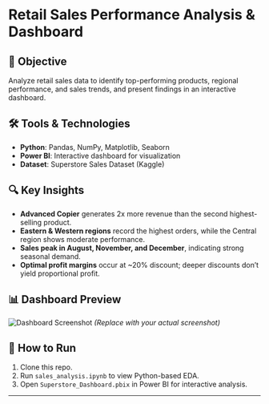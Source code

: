 # Retail Sales Performance Analysis & Dashboard

## 📌 Objective
Analyze retail sales data to identify top-performing products, regional performance, and sales trends, and present findings in an interactive dashboard.

## 🛠️ Tools & Technologies
- **Python**: Pandas, NumPy, Matplotlib, Seaborn
- **Power BI**: Interactive dashboard for visualization
- **Dataset**: Superstore Sales Dataset (Kaggle)

## 🔍 Key Insights
- **Advanced Copier** generates 2x more revenue than the second highest-selling product.
- **Eastern & Western regions** record the highest orders, while the Central region shows moderate performance.
- **Sales peak in August, November, and December**, indicating strong seasonal demand.
- **Optimal profit margins** occur at ~20% discount; deeper discounts don’t yield proportional profit.

## 📊 Dashboard Preview
![Dashboard Screenshot](dashboard_preview.png) *(Replace with your actual screenshot)*

## 🚀 How to Run
1. Clone this repo.
2. Run `sales_analysis.ipynb` to view Python-based EDA.
3. Open `Superstore_Dashboard.pbix` in Power BI for interactive analysis.

---
